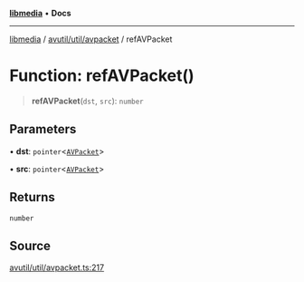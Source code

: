 [**libmedia**](../../../../README.md) • **Docs**

***

[libmedia](../../../../README.md) / [avutil/util/avpacket](../README.md) / refAVPacket

# Function: refAVPacket()

> **refAVPacket**(`dst`, `src`): `number`

## Parameters

• **dst**: `pointer`\<[`AVPacket`](../../../struct/avpacket/classes/AVPacket.md)\>

• **src**: `pointer`\<[`AVPacket`](../../../struct/avpacket/classes/AVPacket.md)\>

## Returns

`number`

## Source

[avutil/util/avpacket.ts:217](https://github.com/zhaohappy/libmedia/blob/83708827f1f74f03ced670ca9bc2d9d1e5e5366a/src/avutil/util/avpacket.ts#L217)
